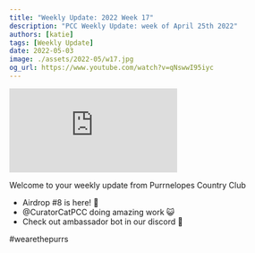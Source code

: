 ```yaml
---
title: "Weekly Update: 2022 Week 17"
description: "PCC Weekly Update: week of April 25th 2022"
authors: [katie]
tags: [Weekly Update]
date: 2022-05-03
image: ./assets/2022-05/w17.jpg
og_url: https://www.youtube.com/watch?v=qNswwI95iyc
---
```


<iframe src="https://www.youtube.com/embed/qNswwI95iyc" title="YouTube video player" frameborder="0" allow="accelerometer; autoplay; clipboard-write; encrypted-media; gyroscope; picture-in-picture" allowFullScreen></iframe>

<!--truncate-->

Welcome to your weekly update from Purrnelopes Country Club 

- Airdrop #8 is here! 👵
- @CuratorCatPCC doing amazing work 😺
- Check out ambassador bot in our discord 🤖

#wearethepurrs
